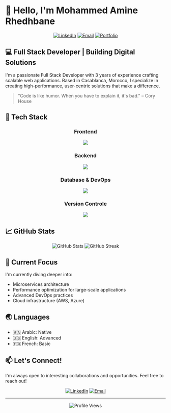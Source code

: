 # 👋 Hello, I'm Mohammed Amine Rhedhbane

<div align="center">
  
[![LinkedIn](https://img.shields.io/badge/LinkedIn-0077B5?style=for-the-badge&logo=linkedin&logoColor=white)](https://www.linkedin.com/in/mohammed-amine-rhedhbane/)
[![Email](https://img.shields.io/badge/Email-D14836?style=for-the-badge&logo=gmail&logoColor=white)](mailto:mohammed.rhedhbane@gmail.com)
[![Portfolio](https://img.shields.io/badge/Portfolio-000000?style=for-the-badge&logo=About.me&logoColor=white)](https://github.com/mohammed-amine-rhedhbane)

</div>

## 💻 Full Stack Developer | Building Digital Solutions

I'm a passionate Full Stack Developer with 3 years of experience crafting scalable web applications. Based in Casablanca, Morocco, I specialize in creating high-performance, user-centric solutions that make a difference.

> "Code is like humor. When you have to explain it, it's bad." – Cory House

## 🚀 Tech Stack

<div align="center">

### Frontend
<p align="center">
  <a href="https://skillicons.dev">
    <img src="https://skillicons.dev/icons?i=react,nextjs,js,ts,tailwind,bootstrap" />
  </a>
</p>

### Backend
<p align="center">
  <a href="https://skillicons.dev">
    <img src="https://skillicons.dev/icons?i=nodejs,express,symfony,laravel,php,graphql" />
  </a>
</p>

### Database & DevOps
<p align="center">
  <a href="https://skillicons.dev">
    <img src="https://skillicons.dev/icons?i=postgres,mongodb,docker,githubactions,jenkins,jest" />
  </a>
</p>

### Version Controle
<p align="center">
  <a href="https://skillicons.dev">
    <img src="https://skillicons.dev/icons?i=git,github" />
  </a>
</p>

</div>

## 📈 GitHub Stats

<div align="center">
  <img src="https://github-readme-stats.vercel.app/api?username=rhedhs&show_icons=true&theme=radical" alt="GitHub Stats" />
  <img src="https://github-readme-streak-stats.herokuapp.com/?user=rhedhs&theme=radical" alt="GitHub Streak" />
</div>

## 🔭 Current Focus

I'm currently diving deeper into:
- Microservices architecture
- Performance optimization for large-scale applications
- Advanced DevOps practices
- Cloud infrastructure (AWS, Azure)

## 🌏 Languages

- 🇲🇦 Arabic: Native
- 🇺🇸 English: Advanced
- 🇫🇷 French: Basic

## 📫 Let's Connect!

I'm always open to interesting collaborations and opportunities. Feel free to reach out!

<div align="center">

[![LinkedIn](https://img.shields.io/badge/LinkedIn-Connect-blue)](https://www.linkedin.com/in/mohammed-amine-rhedhbane/)
[![Email](https://img.shields.io/badge/Email-Contact-red)](mailto:mohammed.rhedhbane@gmail.com)

</div>

---

<div align="center">
  <img src="https://komarev.com/ghpvc/?username=mohammed-amine-rhedhbane&color=brightgreen" alt="Profile Views" />
</div>
